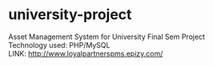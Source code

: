 # university-project
Asset Management System for University Final Sem Project<br>
Technology used: PHP/MySQL<br>
LINK: http://www.loyalpartnerspms.epizy.com/
